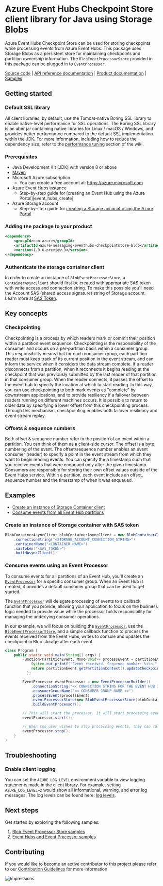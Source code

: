 # Azure Event Hubs Checkpoint Store client library for Java using Storage Blobs

Azure Event Hubs Checkpoint Store can be used for storing checkpoints while processing events from Azure Event Hubs. 
This package uses Storage Blobs as a persistent store for maintaining checkpoints and partition ownership information. 
The `BlobEventProcessorStore` provided in this package can be plugged in to `EventProcessor`.

[Source code][source_code] | [API reference documentation][api_documentation] | [Product
documentation][event_hubs_product_docs] | [Samples][sample_examples]

## Getting started

### Default SSL library
All client libraries, by default, use the Tomcat-native Boring SSL library to enable native-level performance for SSL operations. The Boring SSL library is an uber jar containing native libraries for Linux / macOS / Windows, and provides better performance compared to the default SSL implementation within the JDK. For more information, including how to reduce the dependency size, refer to the [performance tuning][performance_tuning] section of the wiki.

### Prerequisites

- Java Development Kit (JDK) with version 8 or above
- [Maven][maven]
- Microsoft Azure subscription
    - You can create a free account at: https://azure.microsoft.com
- Azure Event Hubs instance
    - Step-by-step guide for [creating an Event Hub using the Azure Portal][event_hubs_create]
- Azure Storage account
    - Step-by-step guide for [creating a Storage account using the Azure Portal][storage_account]

### Adding the package to your product

[//]: # ({x-version-update-start;com.azure:azure-messaging-eventhubs-checkpointstore-blob;current})
```xml
<dependency>
    <groupId>com.azure</groupId>
    <artifactId>azure-messaging-eventhubs-checkpointstore-blob</artifactId>
    <version>1.0.0-preview.3</version>
</dependency>
```
[//]: # ({x-version-update-end})

### Authenticate the storage container client
In order to create an instance of `BlobEventProcessorStore`, a `ContainerAsyncClient` should first be created with 
appropriate SAS token with write access and connection string. To make this possible you'll need the Account SAS 
(shared access signature) string of Storage account. Learn more at [SAS Token][sas_token].

## Key concepts

### Checkpointing

Checkpointing is a process by which readers mark or commit their position within a partition event sequence. 
Checkpointing is the responsibility of the consumer and occurs on a per-partition basis within a consumer group. 
This responsibility means that for each consumer group, each partition reader must keep track of its current position 
in the event stream, and can inform the service when it considers the data stream complete. If a reader disconnects from
a partition, when it reconnects it begins reading at the checkpoint that was previously submitted by the last reader of
that partition in that consumer group. When the reader connects, it passes the offset to the event hub to specify the 
location at which to start reading. In this way, you can use checkpointing to both mark events as "complete" by 
downstream applications, and to provide resiliency if a failover between readers running on different machines occurs. 
It is possible to return to older data by specifying a lower offset from this checkpointing process. Through this 
mechanism, checkpointing enables both failover resiliency and event stream replay.

### Offsets & sequence numbers
Both offset & sequence number refer to the position of an event within a partition. You can think of them as a 
client-side cursor. The offset is a byte numbering of the event. The offset/sequence number enables an event consumer 
(reader) to specify a point in the event stream from which they want to begin reading events. You can specify the a 
timestamp such that you receive events that were enqueued only after the given timestamp. Consumers are responsible for 
storing their own offset values outside of the Event Hubs service. Within a partition, each event includes an offset, 
sequence number and the timestamp of when it was enqueued.

## Examples
- [Create an instance of Storage Container client][sample_container_client]
- [Consume events from all Event Hub partitions][sample_event_processor]

### Create an instance of Storage container with SAS token

```java
BlobContainerAsyncClient blobContainerAsyncClient = new BlobContainerClientBuilder()
    .connectionString("<STORAGE_ACCOUNT_CONNECTION_STRING>")
    .containerName("<CONTAINER_NAME>")
    .sasToken("<SAS_TOKEN>")
    .buildAsyncClient();
```

### Consume events using an Event Processor

To consume events for all partitions of an Event Hub, you'll create an [`EventProcessor`][source_eventprocessor] for a
specific consumer group. When an Event Hub is created, it provides a default consumer group that can be used to get
started.

The [`EventProcessor`][source_eventprocessor] will delegate processing of events to a callback function that you 
provide, allowing your application to focus on the business logic needed to provide value while the processor 
holds responsibility for managing the underlying consumer operations.

In our example, we will focus on building the [`EventProcessor`][source_eventprocessor], use the 
[`BlobEventProcessorStore`][source_blobeventprocessorstore], and a simple callback function to process the events 
received from the Event Hubs, writes to console and updates the checkpoint in Blob storage after each event.

```java
class Program {
    public static void main(String[] args) {
        Function<PartitionEvent, Mono<Void>> processEvent = partitionEvent -> {
            System.out.printf("Event received. Sequence number: %s%n.", partitionEvent.getEventData().sequenceNumber());
            return partitionEvent.getPartitionContext().updateCheckpoint(eventData);
          };                 

        EventProcessor eventProcessor = new EventProcessorBuilder()
            .connectionString("<< CONNECTION STRING FOR THE EVENT HUB INSTANCE >>")
            .consumerGroupName("<< CONSUMER GROUP NAME >>")
            .processEvent(processEvent)
            .eventProcessorStore(new BlobEventProcessorStore(blobContainerAsyncClient))
            .buildEventProcessor();

        // This will start the processor. It will start processing events from all partitions.
        eventProcessor.start();

        // When the user wishes to stop processing events, they can call `stop()`.
        eventProcessor.stop();
    }
}
```

## Troubleshooting

### Enable client logging

You can set the `AZURE_LOG_LEVEL` environment variable to view logging statements made in the client library. For
example, setting `AZURE_LOG_LEVEL=2` would show all informational, warning, and error log messages. The log levels can
be found here: [log levels][source_loglevels].

## Next steps
Get started by exploring the following samples:

1. [Blob Event Processor Store samples][sample_examples]
1. [Event Hubs and Event Processor samples][sample_event_hubs]

## Contributing

If you would like to become an active contributor to this project please refer to our [Contribution
Guidelines](./CONTRIBUTING.md) for more information.

<!-- Links -->
[api_documentation]: http://azure.github.io/azure-sdk-for-java
[event_hubs_product_docs]: https://docs.microsoft.com/azure/event-hubs/
[java_8_sdk_javadocs]: https://docs.oracle.com/javase/8/docs/api/java/util/logging/package-summary.html
[maven]: https://maven.apache.org/
[performance_tuning]: https://github.com/Azure/azure-sdk-for-java/wiki/Performance-Tuning
[sample_container_client]: ./src/samples/java/com/azure/messaging/eventhubs/checkpointstore/blob/BlobEventProcessorStoreSample.java
[sample_event_hubs]: ./src/samples/java/com/azure/messaging/eventhubs
[sample_event_processor]: ./src/samples/java/com/azure/messaging/eventhubs/checkpointstore/blob/EventProcessorBlobEventProcessorStoreSample.java
[sample_examples]: ./src/samples/java/com/azure/messaging/eventhubs/checkpointstore/blob
[sas_token]: https://docs.microsoft.com/azure/storage/common/storage-dotnet-shared-access-signature-part-1
[source_code]: ./
[source_eventprocessor]: ./src/main/java/com/azure/messaging/eventhubs/EventProcessor.java
[source_blobeventprocessorstore]: ./src/main/java/com/azure/messaging/eventhubs/checkpointstore/blob/BlobEventProcessorStore.java
[source_loglevels]: ../../core/azure-core/src/main/java/com/azure/core/util/logging/ClientLogger.java
[source_partition_processor]: ./src/main/java/com/azure/messaging/eventhubs/PartitionProcessor.java
[storage_account]: https://docs.microsoft.com/azure/storage/common/storage-quickstart-create-account?tabs=azure-portal

![Impressions](https://azure-sdk-impressions.azurewebsites.net/api/impressions/azure-sdk-for-java%2Fsdk%2Feventhubs%2Fazure-messaging-eventhubs-checkpointstore-blob%2FREADME.png)
